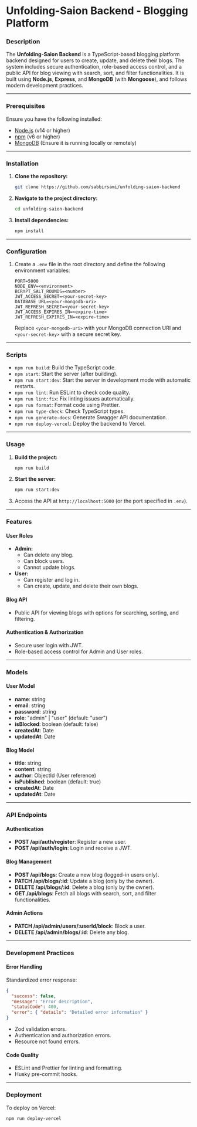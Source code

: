 # Unfolding-Saion Backend - Blogging Platform

### Description
The **Unfolding-Saion Backend** is a TypeScript-based blogging platform backend designed for users to create, update, and delete their blogs. The system includes secure authentication, role-based access control, and a public API for blog viewing with search, sort, and filter functionalities. It is built using **Node.js**, **Express**, and **MongoDB** (with **Mongoose**), and follows modern development practices.

---

### Prerequisites

Ensure you have the following installed:

- [Node.js](https://nodejs.org/) (v14 or higher)
- [npm](https://www.npmjs.com/) (v6 or higher)
- [MongoDB](https://www.mongodb.com/) (Ensure it is running locally or remotely)

---

### Installation

1. **Clone the repository:**
   ```bash
   git clone https://github.com/sabbirsami/unfolding-saion-backend
   ```
2. **Navigate to the project directory:**
   ```bash
   cd unfolding-saion-backend
   ```
3. **Install dependencies:**
   ```bash
   npm install
   ```

---

### Configuration

1. Create a `.env` file in the root directory and define the following environment variables:
   ```env
   PORT=5000
   NODE_ENV=<environment>
   BCRYPT_SALT_ROUNDS=<number>
   JWT_ACCESS_SECRET=<your-secret-key>
   DATABASE_URL=<your-mongodb-uri>
   JWT_REFRESH_SECRET=<your-secret-key>
   JWT_ACCESS_EXPIRES_IN=<expire-time>
   JWT_REFRESH_EXPIRES_IN=<expire-time>
   ```
   Replace `<your-mongodb-uri>` with your MongoDB connection URI and `<your-secret-key>` with a secure secret key.

---

### Scripts

- `npm run build`: Build the TypeScript code.
- `npm start`: Start the server (after building).
- `npm run start:dev`: Start the server in development mode with automatic restarts.
- `npm run lint`: Run ESLint to check code quality.
- `npm run lint:fix`: Fix linting issues automatically.
- `npm run format`: Format code using Prettier.
- `npm run type-check`: Check TypeScript types.
- `npm run generate-docs`: Generate Swagger API documentation.
- `npm run deploy-vercel`: Deploy the backend to Vercel.

---

### Usage

1. **Build the project:**
   ```bash
   npm run build
   ```
2. **Start the server:**
   ```bash
   npm run start:dev
   ```
3. Access the API at `http://localhost:5000` (or the port specified in `.env`).

---

### Features

#### User Roles
- **Admin:**
  - Can delete any blog.
  - Can block users.
  - Cannot update blogs.
- **User:**
  - Can register and log in.
  - Can create, update, and delete their own blogs.

#### Blog API
- Public API for viewing blogs with options for searching, sorting, and filtering.

#### Authentication & Authorization
- Secure user login with JWT.
- Role-based access control for Admin and User roles.

---

### Models

#### User Model
- **name**: string
- **email**: string
- **password**: string
- **role**: "admin" | "user" (default: "user")
- **isBlocked**: boolean (default: false)
- **createdAt**: Date
- **updatedAt**: Date

#### Blog Model
- **title**: string
- **content**: string
- **author**: ObjectId (User reference)
- **isPublished**: boolean (default: true)
- **createdAt**: Date
- **updatedAt**: Date

---

### API Endpoints

#### Authentication
- **POST /api/auth/register**: Register a new user.
- **POST /api/auth/login**: Login and receive a JWT.

#### Blog Management
- **POST /api/blogs**: Create a new blog (logged-in users only).
- **PATCH /api/blogs/:id**: Update a blog (only by the owner).
- **DELETE /api/blogs/:id**: Delete a blog (only by the owner).
- **GET /api/blogs**: Fetch all blogs with search, sort, and filter functionalities.

#### Admin Actions
- **PATCH /api/admin/users/:userId/block**: Block a user.
- **DELETE /api/admin/blogs/:id**: Delete any blog.

---

### Development Practices

#### Error Handling
Standardized error response:
```json
{
  "success": false,
  "message": "Error description",
  "statusCode": 400,
  "error": { "details": "Detailed error information" }
}
```
- Zod validation errors.
- Authentication and authorization errors.
- Resource not found errors.

#### Code Quality
- ESLint and Prettier for linting and formatting.
- Husky pre-commit hooks.

---

### Deployment

To deploy on Vercel:
```bash
npm run deploy-vercel
```
